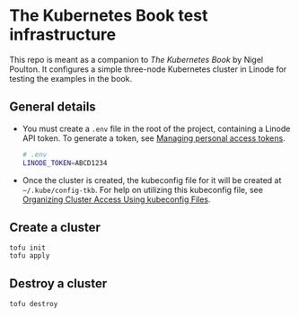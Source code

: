 # The Kubernetes Book test infrastructure

This repo is meant as a companion to _The Kubernetes Book_ by Nigel Poulton. It
configures a simple three-node Kubernetes cluster in Linode for testing the
examples in the book.

## General details

- You must create a `.env` file in the root of the project, containing a Linode
  API token. To generate a token, see
  [Managing personal access tokens](https://techdocs.akamai.com/cloud-computing/docs/manage-personal-access-tokens).
  ```sh
  # .env
  LINODE_TOKEN=ABCD1234
  ```
- Once the cluster is created, the kubeconfig file for it will be created at
  `~/.kube/config-tkb`. For help on utilizing this kubeconfig file, see
  [Organizing Cluster Access Using kubeconfig Files](https://kubernetes.io/docs/concepts/configuration/organize-cluster-access-kubeconfig/).

## Create a cluster

```
tofu init
tofu apply
```

## Destroy a cluster

```
tofu destroy
```
